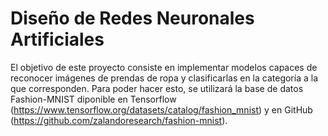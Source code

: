 # Diseño de Redes Neuronales Artificiales

El objetivo de este proyecto consiste en implementar modelos capaces de reconocer imágenes de prendas de ropa y clasificarlas en la categoría a la que corresponden.
Para poder hacer esto, se utilizará la base de datos Fashion-MNIST diponible en Tensorflow (https://www.tensorflow.org/datasets/catalog/fashion_mnist) y en GitHub (https://github.com/zalandoresearch/fashion-mnist).
